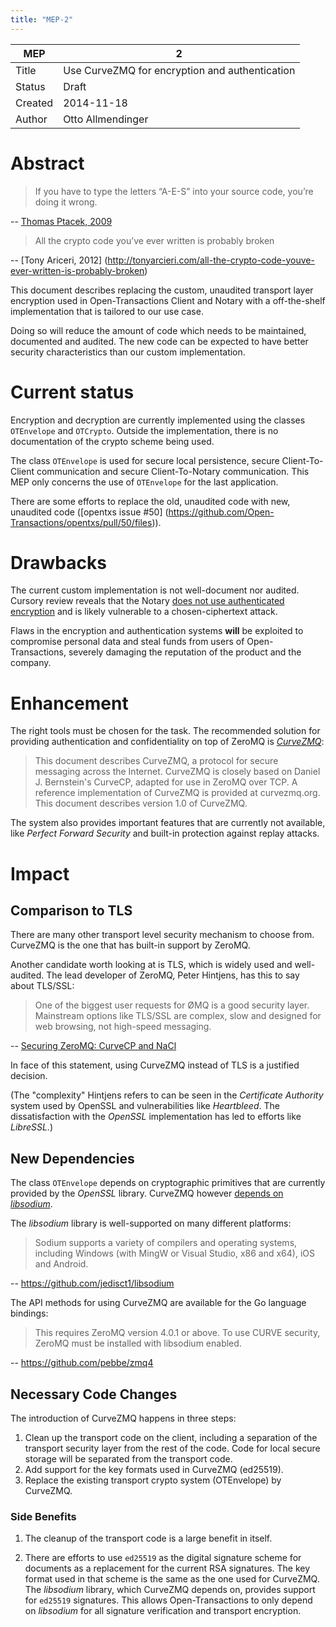 ```yaml
---
title: "MEP-2"
---
```


MEP | 2
--- | ---
Title | Use CurveZMQ for encryption and authentication
Status | Draft
Created | 2014-11-18
Author | Otto Allmendinger

# Abstract

> If you have to type the letters “A-E-S” into your source code, you’re doing it
> wrong.

-- [Thomas Ptacek, 2009](https://web.archive.org/web/20090721160748/http://www.matasano.com/log/1749/typing-the-letters-a-e-s-into-your-code-youre-doing-it-wrong)

> All the crypto code you’ve ever written is probably broken

-- [Tony Ariceri, 2012] (http://tonyarcieri.com/all-the-crypto-code-youve-ever-written-is-probably-broken)


This document describes replacing the custom, unaudited transport layer
encryption used in Open-Transactions Client and Notary with a off-the-shelf
implementation that is tailored to our use case.

Doing so will reduce the amount of code which needs to be maintained, documented
and audited. The new code can be expected to have better security
characteristics than our custom implementation.

# Current status

Encryption and decryption are currently implemented using the classes
`OTEnvelope` and `OTCrypto`. Outside the implementation, there is no
documentation of the crypto scheme being used.

The class `OTEnvelope` is used for secure local persistence, secure
Client-To-Client communication and secure Client-To-Notary communication. This
MEP only concerns the use of `OTEnvelope` for the last application.

There are some efforts to replace the old, unaudited code with new, unaudited
code ([opentxs issue #50]
(https://github.com/Open-Transactions/opentxs/pull/50/files)).

# Drawbacks

The current custom implementation is not well-document nor audited. Cursory
review reveals that the Notary [does not use authenticated
encryption][UnauthenticatedOpen] and is likely vulnerable to a chosen-ciphertext
attack.

Flaws in the encryption and authentication systems **will** be exploited to
compromise personal data and steal funds from users of Open-Transactions,
severely damaging the reputation of the product and the company.

# Enhancement

The right tools must be chosen for the task. The recommended solution for
providing authentication and confidentiality on top of ZeroMQ is
[_CurveZMQ_](http://curvezmq.org/):

> This document describes CurveZMQ, a protocol for secure messaging across the
> Internet. CurveZMQ is closely based on Daniel J. Bernstein's CurveCP, adapted
> for use in ZeroMQ over TCP. A reference implementation of CurveZMQ is provided
> at curvezmq.org. This document describes version 1.0 of CurveZMQ.

The system also provides important features that are currently not available,
like _Perfect Forward Security_ and built-in protection against replay attacks.


# Impact

## Comparison to TLS

There are many other transport level security mechanism to choose from. CurveZMQ
is the one that has built-in support by ZeroMQ.

Another candidate worth looking at is TLS, which is widely used and
well-audited. The lead developer of ZeroMQ, Peter Hintjens, has this to say
about TLS/SSL:

> One of the biggest user requests for ØMQ is a good security layer. Mainstream
> options like TLS/SSL are complex, slow and designed for web browsing, not
> high-speed messaging.

-- [Securing ZeroMQ: CurveCP and NaCl](http://hintjens.com/blog:34)

In face of this statement, using CurveZMQ instead of TLS is a justified
decision.

(The "complexity" Hintjens refers to can be seen in the _Certificate Authority_
system used by OpenSSL and vulnerabilities like _Heartbleed_. The
dissatisfaction with the _OpenSSL_ implementation has led to efforts like
_LibreSSL_.)

## New Dependencies

The class `OTEnvelope` depends on cryptographic primitives that are currently
provided by the _OpenSSL_ library. CurveZMQ however [depends on
_libsodium_](https://github.com/zeromq/libcurve#dependencies).

The _libsodium_ library is well-supported on many different platforms:

> Sodium supports a variety of compilers and operating systems, including
> Windows (with MingW or Visual Studio, x86 and x64), iOS and Android.

-- https://github.com/jedisct1/libsodium

The API methods for using CurveZMQ are available for the Go language bindings:

> This requires ZeroMQ version 4.0.1 or above. To use CURVE security, ZeroMQ
> must be installed with libsodium enabled.

-- https://github.com/pebbe/zmq4

## Necessary Code Changes

The introduction of CurveZMQ happens in three steps:

1. Clean up the transport code on the client, including a separation of the
   transport security layer from the rest of the code. Code for local secure
   storage will be separated from the transport code.
1. Add support for the key formats used in CurveZMQ (ed25519).
1. Replace the existing transport crypto system (OTEnvelope) by CurveZMQ.

### Side Benefits

1. The cleanup of the transport code is a large benefit in itself.

1. There are efforts to use `ed25519` as the digital signature scheme for
   documents as a replacement for the current RSA signatures. The key format
   used in that scheme is the same as the one used for CurveZMQ. The _libsodium_
   library, which CurveZMQ depends on, provides support for `ed25519`
   signatures. This allows Open-Transactions to only depend on _libsodium_ for
   all signature verification and transport encryption.

<!--- links -->

[UnauthenticatedOpen]: https://github.com/Open-Transactions/opentxs/blob/c688d63f57cc7393bf60c7c80fa040b1eb110c6b/src/core/crypto/OTEnvelope.cpp#L577
